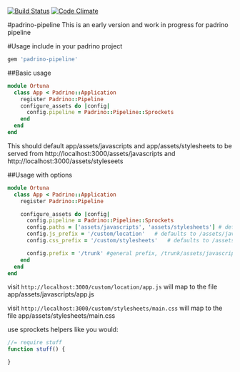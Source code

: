 [![Build Status](https://travis-ci.org/Ortuna/padrino-pipeline.png?branch=master)](https://travis-ci.org/Ortuna/padrino-pipeline)
[![Code Climate](https://codeclimate.com/github/Ortuna/padrino-pipeline.png)](https://codeclimate.com/github/Ortuna/padrino-pipeline)
 
#padrino-pipeline
This is an early version and work in progress for padrino pipeline

#Usage
include in your padrino project
```ruby
gem 'padrino-pipeline'
```

##Basic usage

```ruby
module Ortuna
  class App < Padrino::Application
    register Padrino::Pipeline
    configure_assets do |config|
      config.pipeline = Padrino::Pipeline::Sprockets
    end
  end
end
```

This should default app/assets/javascripts and app/assets/stylesheets to be served
from http://localhost:3000/assets/javascripts and http://localhost:3000/assets/styleseets

##Usage with options
```ruby
module Ortuna
  class App < Padrino::Application
    register Padrino::Pipeline

    configure_assets do |config|
      config.pipeline = Padrino::Pipeline::Sprockets
      config.paths = ['assets/javascripts', 'assets/stylesheets'] # defaults to assets/stylesheets
      config.js_prefix = '/custom/location'   # defaults to /assets/javascripts
      config.css_prefix = '/custom/stylesheets'   # defaults to /assets/stylesheets

      config.prefix = '/trunk' #general prefix, /trunk/assets/javascripts/xyz.js
    end
  end
end
```

visit `http://localhost:3000/custom/location/app.js` will map to the file
app/assets/javascripts/app.js

visit `http://localhost:3000/custom/stylesheets/main.css` will map to the file
app/assets/stylesheets/main.css

use sprockets helpers like you would:
```javascript
//= require stuff
function stuff() {

}
```

